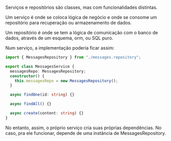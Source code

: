 Serviços e repositórios são classes, mas com funcionalidades distintas.

Um serviço é onde se coloca lógica de negócio e onde se consome um repositório para recuperação ou armazenamento de dados.

Um repositório é onde se tem a lógica de comunicação com o banco de dados, através de um esquema, orm, ou SQL puro.

Num serviço, a implementação poderia ficar assim:

```typescript
import { MessagesRepository } from "./messages.repository";

export class MessagesService {
  messagesRepo: MessagesRepository;
  constructor() {
    this.messagesRepo = new MessagesRepository();
  }

  async findOne(id: string) {}

  async findAll() {}

  async create(content: string) {}
}
```

No entanto, assim, o próprio serviço cria suas próprias dependências. No caso, pra ele funcionar, depende de uma instância de MessagesRepository.
